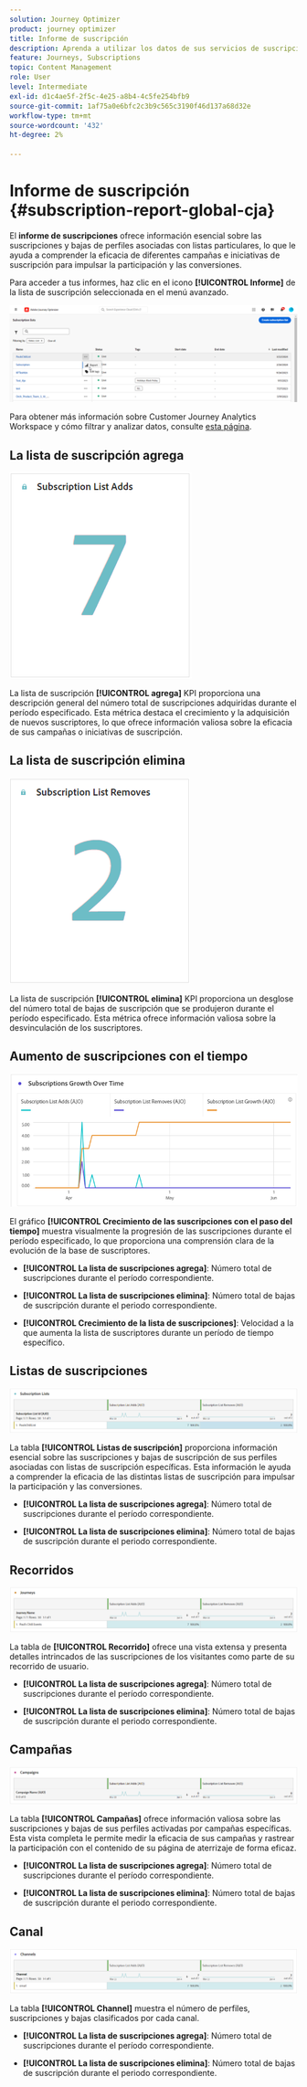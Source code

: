 ```yaml
---
solution: Journey Optimizer
product: journey optimizer
title: Informe de suscripción
description: Aprenda a utilizar los datos de sus servicios de suscripción con el informe Suscripción
feature: Journeys, Subscriptions
topic: Content Management
role: User
level: Intermediate
exl-id: d1c4ae5f-2f5c-4e25-a8b4-4c5fe254bfb9
source-git-commit: 1af75a0e6bfc2c3b9c565c3190f46d137a68d32e
workflow-type: tm+mt
source-wordcount: '432'
ht-degree: 2%

---
```


# Informe de suscripción {#subscription-report-global-cja}

El **informe de suscripciones** ofrece información esencial sobre las suscripciones y bajas de perfiles asociadas con listas particulares, lo que le ayuda a comprender la eficacia de diferentes campañas e iniciativas de suscripción para impulsar la participación y las conversiones.

Para acceder a tus informes, haz clic en el icono **[!UICONTROL Informe]** de la lista de suscripción seleccionada en el menú avanzado.

![](assets/cja-sub-access.png)

Para obtener más información sobre Customer Journey Analytics Workspace y cómo filtrar y analizar datos, consulte [esta página](https://experienceleague.adobe.com/en/docs/analytics-platform/using/cja-workspace/home).

## La lista de suscripción agrega

![](assets/cja-sub-add.png)

La lista de suscripción **[!UICONTROL agrega]** KPI proporciona una descripción general del número total de suscripciones adquiridas durante el período especificado. Esta métrica destaca el crecimiento y la adquisición de nuevos suscriptores, lo que ofrece información valiosa sobre la eficacia de sus campañas o iniciativas de suscripción.

## La lista de suscripción elimina

![](assets/cja-sub-add-remove.png)

La lista de suscripción **[!UICONTROL elimina]** KPI proporciona un desglose del número total de bajas de suscripción que se produjeron durante el período especificado. Esta métrica ofrece información valiosa sobre la desvinculación de los suscriptores.

## Aumento de suscripciones con el tiempo

![](assets/cja-sub-growth.png)

El gráfico **[!UICONTROL Crecimiento de las suscripciones con el paso del tiempo]** muestra visualmente la progresión de las suscripciones durante el período especificado, lo que proporciona una comprensión clara de la evolución de la base de suscriptores.

* **[!UICONTROL La lista de suscripciones agrega]**: Número total de suscripciones durante el período correspondiente.

* **[!UICONTROL La lista de suscripciones elimina]**: Número total de bajas de suscripción durante el periodo correspondiente.

* **[!UICONTROL Crecimiento de la lista de suscripciones]**: Velocidad a la que aumenta la lista de suscriptores durante un período de tiempo específico.

## Listas de suscripciones

![](assets/cja-sub-lists.png)

La tabla **[!UICONTROL Listas de suscripción]** proporciona información esencial sobre las suscripciones y bajas de suscripción de sus perfiles asociadas con listas de suscripción específicas. Esta información le ayuda a comprender la eficacia de las distintas listas de suscripción para impulsar la participación y las conversiones.

* **[!UICONTROL La lista de suscripciones agrega]**: Número total de suscripciones durante el período correspondiente.

* **[!UICONTROL La lista de suscripciones elimina]**: Número total de bajas de suscripción durante el periodo correspondiente.

## Recorridos

![](assets/cja-sub-journeys.png)

La tabla de **[!UICONTROL Recorrido]** ofrece una vista extensa y presenta detalles intrincados de las suscripciones de los visitantes como parte de su recorrido de usuario.

* **[!UICONTROL La lista de suscripciones agrega]**: Número total de suscripciones durante el período correspondiente.

* **[!UICONTROL La lista de suscripciones elimina]**: Número total de bajas de suscripción durante el periodo correspondiente.

## Campañas

![](assets/cja-sub-campaigns.png)

La tabla **[!UICONTROL Campañas]** ofrece información valiosa sobre las suscripciones y bajas de sus perfiles activadas por campañas específicas. Esta vista completa le permite medir la eficacia de sus campañas y rastrear la participación con el contenido de su página de aterrizaje de forma eficaz.

* **[!UICONTROL La lista de suscripciones agrega]**: Número total de suscripciones durante el período correspondiente.

* **[!UICONTROL La lista de suscripciones elimina]**: Número total de bajas de suscripción durante el periodo correspondiente.

## Canal

![](assets/cja-sub-channels.png)

La tabla **[!UICONTROL Channel]** muestra el número de perfiles, suscripciones y bajas clasificados por cada canal.

* **[!UICONTROL La lista de suscripciones agrega]**: Número total de suscripciones durante el período correspondiente.

* **[!UICONTROL La lista de suscripciones elimina]**: Número total de bajas de suscripción durante el periodo correspondiente.
